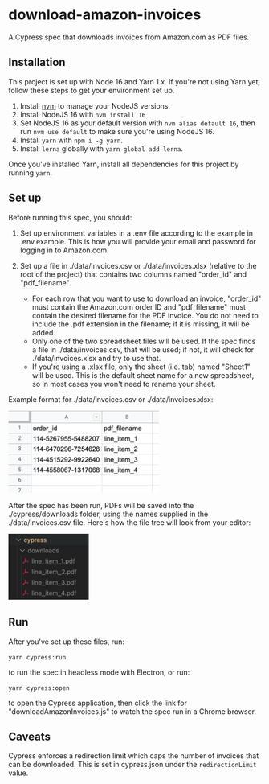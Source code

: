 # download-amazon-invoices

A Cypress spec that downloads invoices from Amazon.com as PDF files.

## Installation

This project is set up with Node 16 and Yarn 1.x. If you're not using Yarn yet, follow these steps to get your environment set up.

1. Install [nvm](https://github.com/nvm-sh/nvm) to manage your NodeJS versions.
2. Install NodeJS 16 with `nvm install 16`
3. Set NodeJS 16 as your default version with `nvm alias default 16`, then run `nvm use default` to make sure you're using NodeJS 16.
4. Install `yarn` with `npm i -g yarn`.
5. Install `lerna` globally with `yarn global add lerna`.

Once you've installed Yarn, install all dependencies for this project by running `yarn`.

## Set up

Before running this spec, you should:

1. Set up environment variables in a .env file according to the example in .env.example. This is how you will provide your email and password for logging in to Amazon.com.
2. Set up a file in ./data/invoices.csv or ./data/invoices.xlsx (relative to the root of the project) that contains two columns named "order_id" and "pdf_filename".

   - For each row that you want to use to download an invoice, "order_id" must contain the Amazon.com order ID and "pdf_filename" must contain the desired filename for the PDF invoice. You do not need to include the .pdf extension in the filename; if it is missing, it will be added.
   - Only one of the two spreadsheet files will be used. If the spec finds a file in ./data/invoices.csv, that will be used; if not, it will check for ./data/invoices.xlsx and try to use that.
   - If you're using a .xlsx file, only the sheet (i.e. tab) named "Sheet1" will be used. This is the default sheet name for a new spreadsheet, so in most cases you won't need to rename your sheet.

Example format for ./data/invoices.csv or ./data/invoices.xlsx:

<img src="./assets/format_for_invoices_csv.png" alt="Example format of ./data/invoices.csv" width="300"/>

After the spec has been run, PDFs will be saved into the ./cypress/downloads folder, using the names supplied in the ./data/invoices.csv file. Here's how the file tree will look from your editor:

<img src="./assets/downloads_after_run.png" alt="Contents of cypress/downloads after run" width="160"/>

## Run

After you've set up these files, run:

```
yarn cypress:run
```

to run the spec in headless mode with Electron, or run:

```
yarn cypress:open
```

to open the Cypress application, then click the link for "downloadAmazonInvoices.js" to watch the spec run in a Chrome browser.

## Caveats

Cypress enforces a redirection limit which caps the number of invoices that can be downloaded. This is set in cypress.json under the `redirectionLimit` value.
